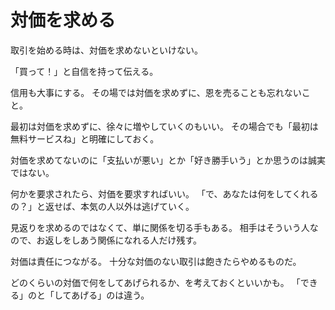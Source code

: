 # 対価を求める

取引を始める時は、対価を求めないといけない。

「買って！」と自信を持って伝える。

信用も大事にする。
その場では対価を求めずに、恩を売ることも忘れないこと。

最初は対価を求めずに、徐々に増やしていくのもいい。
その場合でも「最初は無料サービスね」と明確にしておく。

対価を求めてないのに「支払いが悪い」とか「好き勝手いう」とか思うのは誠実ではない。

何かを要求されたら、対価を要求すればいい。
「で、あなたは何をしてくれるの？」と返せば、本気の人以外は逃げていく。

見返りを求めるのではなくて、単に関係を切る手もある。
相手はそういう人なので、お返しをしあう関係になれる人だけ残す。

対価は責任につながる。
十分な対価のない取引は飽きたらやめるものだ。

どのくらいの対価で何をしてあげられるか、を考えておくといいかも。
「できる」のと「してあげる」のは違う。
